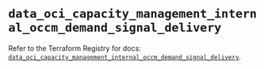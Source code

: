 # `data_oci_capacity_management_internal_occm_demand_signal_delivery`

Refer to the Terraform Registry for docs: [`data_oci_capacity_management_internal_occm_demand_signal_delivery`](https://registry.terraform.io/providers/hashicorp/oci/7.19.0/docs/data-sources/capacity_management_internal_occm_demand_signal_delivery).
